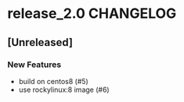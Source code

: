 # release_2.0 CHANGELOG

## [Unreleased]

### New Features

- build on centos8 (#5)
- use rockylinux:8 image (#6)


